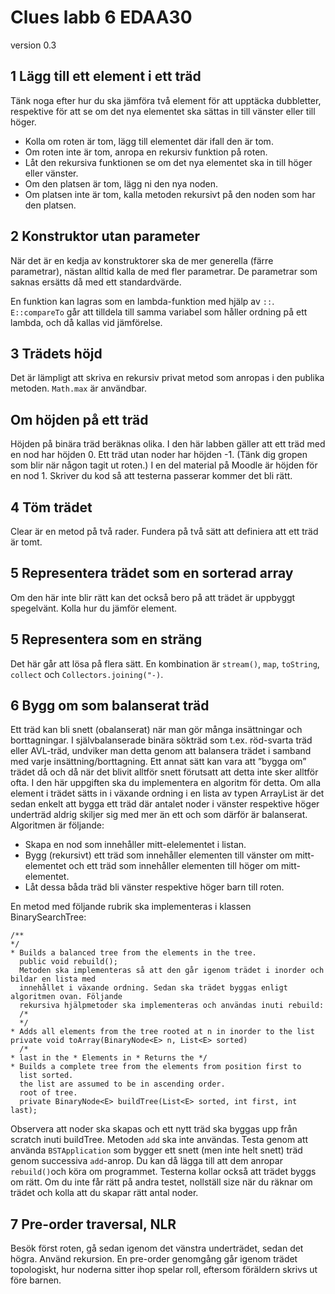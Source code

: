 # Clues labb 6 EDAA30
version 0.3

## 1 Lägg till ett element i ett träd
Tänk noga efter hur du ska jämföra två element för att upptäcka dubbletter,
respektive för att se om det nya elementet ska sättas in till vänster eller till höger.

- Kolla om roten är tom, lägg till elementet där ifall den är tom.
- Om roten inte är tom, anropa en rekursiv funktion på roten.
- Låt den rekursiva funktionen se om det nya elementet ska in till höger eller vänster.
- Om den platsen är tom, lägg ni den nya noden.
- Om platsen inte är tom, kalla metoden rekursivt på den noden som har den platsen.

## 2 Konstruktor utan parameter
När det är en kedja av konstruktorer ska de mer generella (färre parametrar),
nästan alltid kalla de med fler parametrar.
De parametrar som saknas ersätts då med ett standardvärde.

En funktion kan lagras som en lambda-funktion med hjälp av `::`.
`E::compareTo` går att tilldela till samma variabel som håller ordning på ett lambda,
och då kallas vid jämförelse.


## 3 Trädets höjd
Det är lämpligt att skriva en rekursiv privat metod som anropas i den publika
metoden.
`Math.max` är användbar.

## Om höjden på ett träd
Höjden på binära träd beräknas olika.
I den här labben gäller att ett träd med en nod har höjden 0.
Ett träd utan noder har höjden -1.
(Tänk dig gropen som blir när någon tagit ut roten.)
I en del material på Moodle är höjden för en nod 1.
Skriver du kod så att testerna passerar kommer det bli rätt.

## 4 Töm trädet
Clear är en metod på två rader.
Fundera på två sätt att definiera att ett träd är tomt.

## 5 Representera trädet som en sorterad array
Om den här inte blir rätt kan det också bero på att trädet är uppbyggt spegelvänt.
Kolla hur du jämför element.

## 5 Representera som en sträng
Det här går att lösa på flera sätt.
En kombination är 
`stream()`, `map`, `toString`, `collect` och `Collectors.joining("-)`.

## 6 Bygg om som balanserat träd
Ett träd kan bli snett (obalanserat) när man gör många insättningar och borttagningar. I
självbalanserade binära sökträd som t.ex. röd-svarta träd eller AVL-träd, undviker man
detta genom att balansera trädet i samband med varje insättning/borttagning.
Ett annat sätt kan vara att ”bygga om” trädet då och då när det blivit alltför snett
förutsatt att detta inte sker alltför ofta. I den här uppgiften ska du implementera en algoritm för detta.
Om alla element i trädet sätts in i växande ordning i en lista av typen
ArrayList är det sedan enkelt att bygga ett träd där antalet noder i vänster respektive
höger underträd aldrig skiljer sig med mer än ett och som därför är balanserat. 
Algoritmen är följande: 
- Skapa en nod som innehåller mitt-elelementet i listan. 
- Bygg (rekursivt) ett träd som innehåller elementen till vänster om mitt-elementet och ett träd som innehåller
elementen till höger om mitt-elementet. 
- Låt dessa båda träd bli vänster respektive höger
barn till roten.

En metod med följande rubrik ska implementeras i klassen BinarySearchTree:
```
/**
*/
* Builds a balanced tree from the elements in the tree.
  public void rebuild();
  Metoden ska implementeras så att den går igenom trädet i inorder och bildar en lista med
  innehållet i växande ordning. Sedan ska trädet byggas enligt algoritmen ovan. Följande
  rekursiva hjälpmetoder ska implementeras och användas inuti rebuild:
  /*
  */
* Adds all elements from the tree rooted at n in inorder to the list private void toArray(BinaryNode<E> n, List<E> sorted)
  /*
* last in the * Elements in * Returns the */
* Builds a complete tree from the elements from position first to
  list sorted.
  the list are assumed to be in ascending order.
  root of tree.
  private BinaryNode<E> buildTree(List<E> sorted, int first, int last); 
  ```

Observera att noder ska skapas och ett nytt träd ska byggas upp från scratch inuti buildTree.
Metoden `add` ska inte användas.
Testa genom att använda `BSTApplication` som bygger ett snett (men inte helt snett) träd
genom successiva `add`-anrop.
Du kan då lägga till att dem anropar `rebuild()`och köra om programmet. 
Testerna kollar också att trädet byggs om rätt.
Om du inte får rätt på andra testet,
nollställ size när du räknar om trädet och kolla att du skapar rätt antal noder.

## 7 Pre-order traversal, NLR
Besök först roten, 
gå sedan igenom det vänstra underträdet, 
sedan det högra. 
Använd rekursion.
En pre-order genomgång går igenom trädet topologiskt, 
hur noderna sitter ihop spelar roll, 
eftersom föräldern skrivs ut före barnen.


